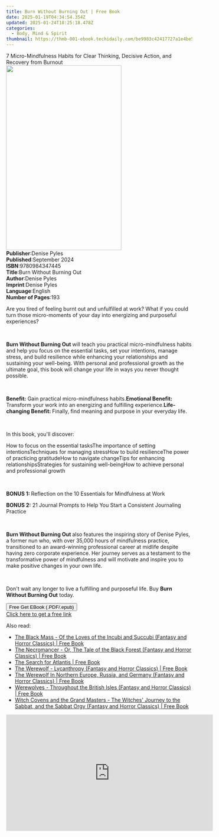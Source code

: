 ```yaml
---
title: Burn Without Burning Out | Free Book
date: 2025-01-19T04:34:54.354Z
updated: 2025-01-24T18:25:18.478Z
categories:
  - Body, Mind & Spirit
thumbnail: https://thmb-001-ebook.techidaily.com/be9983c42417727a1e4be5a87f4438157e0dba264534d2c354eed01398d57827.jpg
---
```

<main id="book-container">
  <div class="flex flex-col">
    <div class="book-brief flex-1 py-6 px-4 sm:p-6 md:py-10 md:px-8">
      <!-- brief-->
      <div class="book-brief-main">
        7 Micro-Mindfulness Habits for Clear Thinking, Decisive Action, and
        Recovery from Burnout
      </div>
    </div>
    <div
      class="book-meta-info flex-1 grid gap-4 col-start-1 col-end-3 row-start-1 sm:mb-6 sm:grid-cols-4 lg:gap-6 lg:col-start-2 lg:row-end-6 lg:row-span-6 lg:mb-0"
    >
      <div
        class="book-meta-info-left place-content-center mt-4 p-4 text-sm leading-6 col-start-2 col-span-2 dark:text-slate-400"
      >
        <img
          class="w-full h-500 object-cover rounded-lg sm:h-255 sm:col-span-2 lg:col-span-full"
          src="https://img-001-ebook.techidaily.com/32cca947e890ea42cc75e6537837519a0cdfcf131eab073183bc5276e916d28f.jpg"
          alt=""
          width="312"
          height="500"
        />
      </div>
      <div
        class="book-meta-info-right mt-2 col-start-1 row-start-2 col-span-3 self-center"
      >
        <!-- meta data  -->
        <div class="flex flex-col px-4 md:px-8">
          <div class="flex-1">
            <strong>Publisher</strong>:<span class="px-2">Denise Pyles</span>
          </div>
          <div class="flex-1">
            <strong>Published</strong>:<span class="px-2">September 2024</span>
          </div>
          <div class="flex-1">
            <strong>ISBN</strong>:<span class="px-2">9780984347445</span>
          </div>
          <div class="flex-1">
            <strong>Title</strong>:<span class="px-2"
              >Burn Without Burning Out</span
            >
          </div>
          <div class="flex-1">
            <strong>Author</strong>:<span class="px-2">Denise Pyles</span>
          </div>
          <div class="flex-1">
            <strong>Imprint</strong>:<span class="px-2">Denise Pyles</span>
          </div>
          <div class="flex-1">
            <strong>Language</strong>:<span class="px-2">English</span>
          </div>
          <div class="flex-1">
            <strong>Number of Pages</strong>:<span class="px-2">193</span>
          </div>
        </div>
      </div>
    </div>
    <div class="book-description flex-1 py-6 px-4 sm:p-6 md:py-10 md:px-8">
      <div class="book-description-main">
        <div accordion-content="" id="description">
          <p>
            Are you tired of feeling burnt out and unfulfilled at work? What if
            you could turn those micro-moments of your day into energizing and
            purposeful experiences?
          </p>
          <p><br /></p>
          <p>
            <strong>Burn Without Burning Out </strong>will teach you practical
            micro-mindfulness habits and help you focus on the essential tasks,
            set your intentions, manage stress, and build resilience while
            enhancing your relationships and sustaining your well-being. With
            personal and professional growth as the ultimate goal, this book
            will change your life in ways you never thought possible.
          </p>
          <p><br /></p>
          <span contenteditable="false" class="ql-ui"></span
          ><strong>Benefit:</strong> Gain practical micro-mindfulness
          habits.<span contenteditable="false" class="ql-ui"></span
          ><strong>Emotional Benefit:</strong> Transform your work into an
          energizing and fulfilling experience.<span
            contenteditable="false"
            class="ql-ui"
          ></span
          ><strong>Life-changing Benefit: </strong>Finally, find meaning and
          purpose in your everyday life.
          <p><br /></p>
          <p>In this book, you'll discover:</p>
          <span contenteditable="false" class="ql-ui"></span>How to focus on the
          essential tasks<span contenteditable="false" class="ql-ui"></span>The
          importance of setting intentions<span
            contenteditable="false"
            class="ql-ui"
          ></span
          >Techniques for managing stress<span
            contenteditable="false"
            class="ql-ui"
          ></span
          >How to build resilience<span
            contenteditable="false"
            class="ql-ui"
          ></span
          >The power of practicing gratitude<span
            contenteditable="false"
            class="ql-ui"
          ></span
          >How to navigate change<span
            contenteditable="false"
            class="ql-ui"
          ></span
          >Tips for enhancing relationships<span
            contenteditable="false"
            class="ql-ui"
          ></span
          >Strategies for sustaining well-being<span
            contenteditable="false"
            class="ql-ui"
          ></span
          >How to achieve personal and professional growth
          <p><br /></p>
          <p>
            <strong>BONUS 1: </strong>Reflection on the 10 Essentials for
            Mindfulness at Work
          </p>
          <p>
            <strong>BONUS 2:</strong> 21 Journal Prompts to Help You Start a
            Consistent Journaling Practice
          </p>
          <p><br /></p>
          <p>
            <strong>Burn Without Burning Out </strong>also features the
            inspiring story of Denise Pyles, a former nun who, with over 35,000
            hours of mindfulness practice, transitioned to an award-winning
            professional career at midlife despite having zero corporate
            experience. Her journey serves as a testament to the transformative
            power of mindfulness and will motivate and inspire you to make
            positive changes in your own life.
          </p>
          <p><br /></p>
          <p>
            Don't wait any longer to live a fulfilling and purposeful life. Buy
            <strong>Burn Without Burning Out</strong> today.
          </p>
        </div>
        <div class="accordion-fader"></div>
      </div>
    </div>
    <div class="book-excerpts flex-1 py-6 px-4 sm:p-6 md:py-10 md:px-8"></div>
    <div
      class="book-about-author flex-1 py-6 px-4 sm:p-6 md:py-10 md:px-8"
    ></div>
    <div class="book-free-get flex-1 py-6 px-4 sm:p-6 md:py-10 md:px-8">
      <button
        id="btn-free-get"
        class="bg-blue-500 hover:bg-blue-700 text-white font-bold py-2 px-4 rounded"
      >
        Free Get EBook (.PDF/.epub)
      </button>
      <div id="countdown-display" class="px-2 text-lg mt-2"></div>
      <a
        id="free-link"
        class="hidden bg-blue-500 hover:bg-blue-700 text-white font-bold py-2 px-4 rounded"
        href="https://www.ebooks.com/en-us/book/211420272/burn-without-burning-out/denise-pyles/"
        target="_blank"
        >Click here to get a free link</a
      >
    </div>
    <script>
      let countdownTime = 0;
      let countdownInterval = null;
      document
        .getElementById('btn-free-get')
        .addEventListener('click', startCountdown);
      function startCountdown() {
        countdownTime = new Date().getTime() + 60000 * 3;
        countdownInterval = setInterval(updateCountdown, 1000);
        document.getElementById('btn-free-get').disabled = true;
        document
          .getElementById('btn-free-get')
          .classList.add('bg-gray-500', 'cursor-not-allowed');
      }
      function updateCountdown() {
        let currentTime = new Date().getTime();
        let timeLeft = countdownTime - currentTime;
        let secondsLeft = Math.floor(timeLeft / 1000);
        document.getElementById('countdown-display').innerHTML =
          `Remaining time: ${secondsLeft} seconds.`;
        if (secondsLeft <= 0) {
          clearInterval(countdownInterval);
          document.getElementById('btn-free-get').classList.add('hidden');
          document.getElementById('free-link').classList.remove('hidden');
          document.getElementById('countdown-display').innerHTML = '';
        }
      }
    </script>
  </div>
</main>

<ins class="adsbygoogle"
      style="display:block"
      data-ad-client="ca-pub-7571918770474297"
      data-ad-slot="8358498916"
      data-ad-format="auto"
      data-full-width-responsive="true"></ins>
    

<span class="atpl-alsoreadstyle">Also read:</span>
<div><ul>
<li><a href="https://novels-ebooks.techidaily.com/209968944-9781473389694-the-black-mass-of-the-loves-of-the-incubi-and-succubi-fantasy-and-horror-classics/"><u>The Black Mass - Of the Loves of the Incubi and Succubi (Fantasy and Horror Classics) | Free Book</u></a></li>
<li><a href="https://novels-ebooks.techidaily.com/209968908-9781473355538-the-necromancer-or-the-tale-of-the-black-forest-fantasy-and-horror-classics/"><u>The Necromancer - Or, The Tale of the Black Forest (Fantasy and Horror Classics) | Free Book</u></a></li>
<li><a href="https://novels-ebooks.techidaily.com/209967524-9781681779249-the-search-for-atlantis/"><u>The Search for Atlantis | Free Book</u></a></li>
<li><a href="https://novels-ebooks.techidaily.com/209968965-9781473355583-the-werewolf-lycanthropy-fantasy-and-horror-classics/"><u>The Werewolf - Lycanthropy (Fantasy and Horror Classics) | Free Book</u></a></li>
<li><a href="https://novels-ebooks.techidaily.com/209968914-9781473355545-the-werewolf-in-northern-europe-russia-and-germany-fantasy-and-horror-classics/"><u>The Werewolf In Northern Europe, Russia, and Germany (Fantasy and Horror Classics) | Free Book</u></a></li>
<li><a href="https://novels-ebooks.techidaily.com/209968938-9781447480242-werewolves-throughout-the-british-isles-fantasy-and-horror-classics/"><u>Werewolves - Throughout the British Isles (Fantasy and Horror Classics) | Free Book</u></a></li>
<li><a href="https://novels-ebooks.techidaily.com/209968919-9781447480365-witch-covens-and-the-grand-masters-the-witches-journey-to-the-sabbat-and-the-sabbat-orgy-fantasy-and-horror-classics/"><u>Witch Covens and the Grand Masters - The Witches' Journey to the Sabbat, and the Sabbat Orgy (Fantasy and Horror Classics) | Free Book</u></a></li>
</ul></div>

<!-- affiliate ads begin -->
<iframe width="560" height="315" src="https://www.youtube.com/embed/LaWcXdTn5SE?si=QbxEkX-4a17J5RVs" title="YouTube video player" frameborder="0" allow="accelerometer; autoplay; clipboard-write; encrypted-media; gyroscope; picture-in-picture; web-share" referrerpolicy="strict-origin-when-cross-origin" allowfullscreen></iframe>
<!-- affiliate ads end -->

